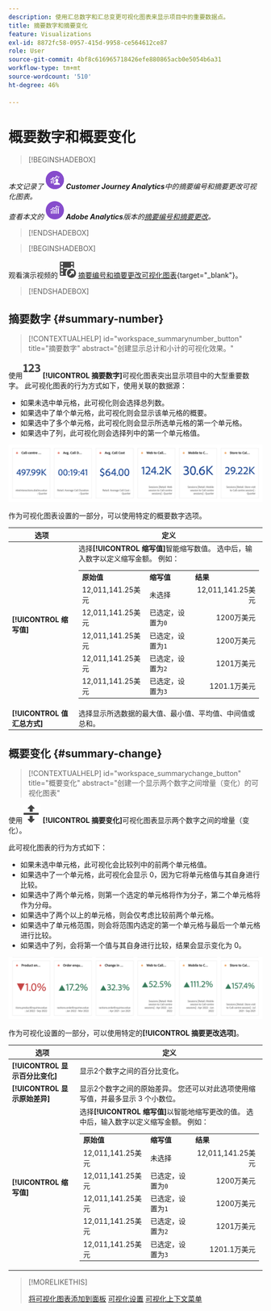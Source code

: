 ```yaml
---
description: 使用汇总数字和汇总变更可视化图表来显示项目中的重要数据点。
title: 摘要数字和摘要变化
feature: Visualizations
exl-id: 8872fc58-0957-415d-9958-ce564612ce87
role: User
source-git-commit: 4bf8c616965718426efe880865acb0e5054b6a31
workflow-type: tm+mt
source-wordcount: '510'
ht-degree: 46%

---
```


# 概要数字和概要变化

>[!BEGINSHADEBOX]

_本文记录了_ ![CustomerJourneyAnalytics](/help/assets/icons/CustomerJourneyAnalytics.svg) _**Customer Journey Analytics**&#x200B;中的摘要编号和摘要更改可视化图表。_<br/>_查看本文的_ ![AdobeAnalytics](/help/assets/icons/AdobeAnalytics.svg) _**Adobe Analytics**&#x200B;版本的[摘要编号和摘要更改](https://experienceleague.adobe.com/en/docs/analytics/analyze/analysis-workspace/visualizations/summary-number-change)。_

>[!ENDSHADEBOX]

>[!BEGINSHADEBOX]

观看演示视频的![VideoCheckedOut](/help/assets/icons/VideoCheckedOut.svg) [摘要编号和摘要更改可视化图表](https://video.tv.adobe.com/v/335564/?quality=12&learn=on){target="_blank"}。

>[!ENDSHADEBOX]

## 摘要数字 {#summary-number}

<!-- markdownlint-disable MD034 -->

>[!CONTEXTUALHELP]
>id="workspace_summarynumber_button"
>title="摘要数字"
>abstract="创建显示总计和小计的可视化效果。"

<!-- markdownlint-enable MD034 -->

使用![摘要](/help/assets/icons/123.svg) **[!UICONTROL 摘要数字]**&#x200B;可视化图表突出显示项目中的大型重要数字。 此可视化图表的行为方式如下，使用关联的数据源：

* 如果未选中单元格，此可视化则会选择总列数。
* 如果选中了单个单元格，此可视化则会显示该单元格的概要。
* 如果选中了多个单元格，此可视化则会显示所选单元格的第一个单元格。
* 如果选中了列，此可视化则会选择列中的第一个单元格值。

![概要数字可视化](asses/../assets/summary-number.png)

作为可视化图表设置的一部分，可以使用特定的概要数字选项。

| 选项 | 定义 |
|--- |--- |
| **[!UICONTROL 缩写值]** | 选择&#x200B;**[!UICONTROL 缩写值]**&#x200B;智能缩写数值。 选中后，输入数字以定义缩写金额。 例如：<br/><table><tr><td>**原始值**</td><td>**缩写值**</td><td>**结果**</td></tr><tr><td>12,011,141.25美元</td><td>未选择</td><td  align="right">12,011,141.25美元</td></tr><tr><td>12,011,141.25美元</td><td>已选定，设置为`0`</td><td align="right">1200万美元</td></tr><tr><td>12,011,141.25美元</td><td> 已选定，设置为`1`</td><td  align="right">1200万美元</td></tr><tr><td>12,011,141.25美元</td><td>已选定，设置为`2`</td><td align="right">1201万美元</td></tr><tr><td>12,011,141.25美元</td><td>已选定，设置为`3`</td><td align="right">1201.1万美元</td></tr></table> |
| **[!UICONTROL 值汇总方式]** | 选择显示所选数据的最大值、最小值、平均值、中间值或总和。 |

## 概要变化 {#summary-change}

<!-- markdownlint-disable MD034 -->

>[!CONTEXTUALHELP]
>id="workspace_summarychange_button"
>title="概要变化"
>abstract="创建一个显示两个数字之间增量（变化）的可视化图表"

<!-- markdownlint-enable MD034 -->


使用![MoveUpDown](/help/assets/icons/MoveUpDown.svg) **[!UICONTROL 摘要变化]**&#x200B;可视化图表显示两个数字之间的增量（变化）。<!-- This is applicable for AA, not CJA: The green and red color of the Summary Change can be controlled through [custom event polarity](https://experienceleague.adobe.com/docs/analytics/admin/admin-tools/success-events/success-event.html) or a calculated metric's [Show Upward Trend As](https://experienceleague.adobe.com/docs/analytics/components/calculated-metrics/calcmetric-workflow/cm-build-metrics.html) option.-->

<!--
The green and red color of the Summary Change can be controlled through [custom event polarity](https://experienceleague.adobe.com/docs/analytics/admin/admin/c-manage-report-suites/c-edit-report-suites/conversion-var-admin/c-success-events/success-event.md) or a calculated metric's [Show Upward Trend As](https://experienceleague.adobe.com/docs/analytics/components/calculated-metrics/calcmetric-workflow/cm-build-metrics.html) option.
-->

此可视化图表的行为方式如下：

* 如果未选中单元格，此可视化会比较列中的前两个单元格值。
* 如果选中了一个单元格，此可视化会显示 0，因为它将单元格值与其自身进行比较。
* 如果选中了两个单元格，则第一个选定的单元格将作为分子，第二个单元格将作为分母。
* 如果选中了两个以上的单元格，则会仅考虑比较前两个单元格。
* 如果选中了单元格范围，则会将范围内选定的第一个单元格与最后一个单元格进行比较。
* 如果选中了列，会将第一个值与其自身进行比较，结果会显示变化为 0。


![显示两个数字之间差异的摘要更改可视化图表。s](assets/summary-change.png)


作为可视化设置的一部分，可以使用特定的&#x200B;**[!UICONTROL 摘要更改选项]**。

| 选项 | 定义 |
|--- |--- |
| **[!UICONTROL 显示百分比变化]** | 显示2个数字之间的百分比变化。 |
| **[!UICONTROL 显示原始差异]** | 显示2个数字之间的原始差异。 您还可以对此选项使用缩写值，并最多显示 3 个小数位。 |
| **[!UICONTROL 缩写值]** | 选择&#x200B;**[!UICONTROL 缩写值]**&#x200B;以智能地缩写更改的值。 选中后，输入数字以定义缩写金额。 例如：<br/><table><tr><td>**原始值**</td><td>**缩写值**</td><td>**结果**</td></tr><tr><td>12,011,141.25美元</td><td>未选择</td><td  align="right">12,011,141.25美元</td></tr><tr><td>12,011,141.25美元</td><td>已选定，设置为`0`</td><td align="right">1200万美元</td></tr><tr><td>12,011,141.25美元</td><td> 已选定，设置为`1`</td><td  align="right">1200万美元</td></tr><tr><td>12,011,141.25美元</td><td>已选定，设置为`2`</td><td align="right">1201万美元</td></tr><tr><td>12,011,141.25美元</td><td>已选定，设置为`3`</td><td align="right">1201.1万美元</td></tr></table> |

>[!MORELIKETHIS]
>
>[将可视化图表添加到面板](/help/analysis-workspace/visualizations/freeform-analysis-visualizations.md#add-visualizations-to-a-panel)
>[可视化设置](/help/analysis-workspace/visualizations/freeform-analysis-visualizations.md#settings)
>[可视化上下文菜单](/help/analysis-workspace/visualizations/freeform-analysis-visualizations.md#context-menu)
>

